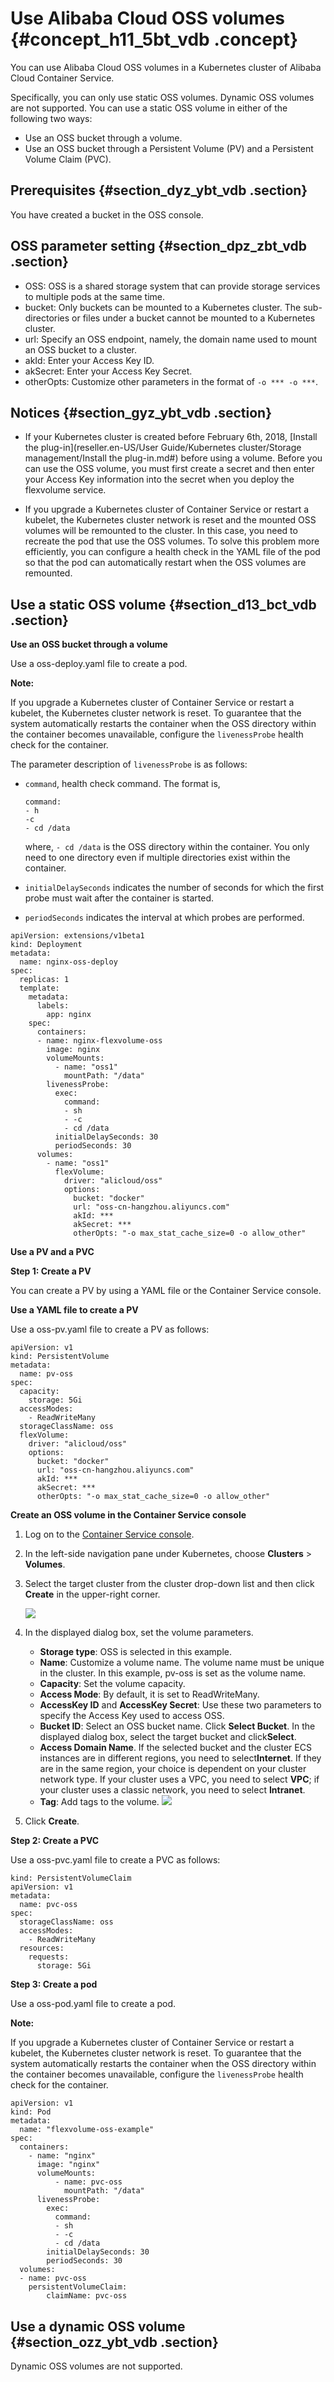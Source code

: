 # Use Alibaba Cloud OSS volumes {#concept_h11_5bt_vdb .concept}

You can use Alibaba Cloud OSS volumes in a Kubernetes cluster of Alibaba Cloud Container Service.

Specifically, you can only use static OSS volumes. Dynamic OSS volumes are not supported. You can use a static OSS volume in either of the following two ways:

-   Use an OSS bucket through a volume.
-   Use an OSS bucket through a Persistent Volume \(PV\) and a Persistent Volume Claim \(PVC\).

## Prerequisites {#section_dyz_ybt_vdb .section}

You have created a bucket in the OSS console.

## OSS parameter setting {#section_dpz_zbt_vdb .section}

-   OSS: OSS is a shared storage system that can provide storage services to multiple pods at the same time.
-   bucket: Only buckets can be mounted to a Kubernetes cluster. The sub-directories or files under a bucket cannot be mounted to a Kubernetes cluster.
-   url: Specify an OSS endpoint, namely, the domain name used to mount an OSS bucket to a cluster.
-   akId: Enter your Access Key ID.
-   akSecret: Enter your Access Key Secret.
-   otherOpts: Customize other parameters in the format of `-o *** -o ***`.

## Notices {#section_gyz_ybt_vdb .section}

-   If your Kubernetes cluster is created before February 6th, 2018, [Install the plug-in](reseller.en-US/User Guide/Kubernetes cluster/Storage management/Install the plug-in.md#) before using a volume. Before you can use the OSS volume, you must first create a secret and then enter your Access Key information into the secret when you deploy the flexvolume service.

-   If you upgrade a Kubernetes cluster of Container Service or restart a kubelet, the Kubernetes cluster network is reset and the mounted OSS volumes will be remounted to the cluster. In this case, you need to recreate the pod that use the OSS volumes. To solve this problem more efficiently, you can configure a health check in the YAML file of the pod so that the pod can automatically restart when the OSS volumes are remounted.

## Use a static OSS volume {#section_d13_bct_vdb .section}

**Use an OSS bucket through a volume**

Use a oss-deploy.yaml file to create a pod.

**Note:** 

If you upgrade a Kubernetes cluster of Container Service or restart a kubelet, the Kubernetes cluster network is reset. To guarantee that the system automatically restarts the container when the OSS directory within the container becomes unavailable, configure the `livenessProbe` health check for the container.

The parameter description of `livenessProbe` is as follows:

-   `command`, health check command. The format is,

    ```
    command: 
    - h
    -c 
    - cd /data
    ```

    where, `- cd /data` is the OSS directory within the container. You only need to one directory even if multiple directories exist within the container.

-   `initialDelaySeconds` indicates the number of seconds for which the first probe must wait after the container is started.
-   `periodSeconds` indicates the interval at which probes are performed.

```
apiVersion: extensions/v1beta1
kind: Deployment
metadata:
  name: nginx-oss-deploy
spec:
  replicas: 1
  template:
    metadata:
      labels:
        app: nginx
    spec:
      containers:
      - name: nginx-flexvolume-oss
        image: nginx
        volumeMounts:
          - name: "oss1"
            mountPath: "/data"
        livenessProbe:
          exec:
            command:
            - sh
            - -c
            - cd /data
          initialDelaySeconds: 30
          periodSeconds: 30
      volumes:
        - name: "oss1"
          flexVolume:
            driver: "alicloud/oss"
            options:
              bucket: "docker"
              url: "oss-cn-hangzhou.aliyuncs.com"
              akId: ***
              akSecret: ***
              otherOpts: "-o max_stat_cache_size=0 -o allow_other"
```

**Use a PV and a PVC**

**Step 1: Create a PV**

You can create a PV by using a YAML file or the Container Service console.

**Use a YAML file to create a PV**

Use a oss-pv.yaml file to create a PV as follows:

```
apiVersion: v1
kind: PersistentVolume
metadata:
  name: pv-oss
spec:
  capacity:
    storage: 5Gi
  accessModes:
    - ReadWriteMany
  storageClassName: oss
  flexVolume:
    driver: "alicloud/oss"
    options:
      bucket: "docker"
      url: "oss-cn-hangzhou.aliyuncs.com"
      akId: ***
      akSecret: ***
      otherOpts: "-o max_stat_cache_size=0 -o allow_other"
```

**Create an OSS volume in the Container Service console**

1.  Log on to the [Container Service console](https://partners-intl.console.aliyun.com/#/cs).
2.  In the left-side navigation pane under Kubernetes, choose **Clusters** \> **Volumes**.
3.  Select the target cluster from the cluster drop-down list and then click **Create** in the upper-right corner.

    ![](http://static-aliyun-doc.oss-cn-hangzhou.aliyuncs.com/assets/img/16689/155081952810740_en-US.png)

4.  In the displayed dialog box, set the volume parameters.

    -   **Storage type**: OSS is selected in this example.
    -   **Name**: Customize a volume name. The volume name must be unique in the cluster. In this example, pv-oss is set as the volume name.
    -   **Capacity**: Set the volume capacity.
    -   **Access Mode**: By default, it is set to ReadWriteMany.
    -   **AccessKey ID** and **AccessKey Secret**: Use these two parameters to specify the Access Key used to access OSS.
    -   **Bucket ID**: Select an OSS bucket name. Click **Select Bucket**. In the displayed dialog box, select the target bucket and click**Select**.
    -   **Access Domain Name**. If the selected bucket and the cluster ECS instances are in different regions, you need to select**Internet**. If they are in the same region, your choice is dependent on your cluster network type. If your cluster uses a VPC, you need to select **VPC**; if your cluster uses a classic network, you need to select **Intranet**.
    -   **Tag**: Add tags to the volume.
    ![](http://static-aliyun-doc.oss-cn-hangzhou.aliyuncs.com/assets/img/16689/155081952810741_en-US.png)

5.  Click **Create**.

**Step 2: Create a PVC**

Use a oss-pvc.yaml file to create a PVC as follows:

```
kind: PersistentVolumeClaim
apiVersion: v1
metadata:
  name: pvc-oss
spec:
  storageClassName: oss
  accessModes:
    - ReadWriteMany
  resources:
    requests:
      storage: 5Gi
```

**Step 3: Create a pod**

Use a oss-pod.yaml file to create a pod.

**Note:** 

If you upgrade a Kubernetes cluster of Container Service or restart a kubelet, the Kubernetes cluster network is reset. To guarantee that the system automatically restarts the container when the OSS directory within the container becomes unavailable, configure the `livenessProbe` health check for the container.

```
apiVersion: v1
kind: Pod
metadata:
  name: "flexvolume-oss-example"
spec:
  containers:
    - name: "nginx"
      image: "nginx"
      volumeMounts:
          - name: pvc-oss
            mountPath: "/data"
      livenessProbe:
        exec:
          command:
          - sh
          - -c
          - cd /data
        initialDelaySeconds: 30
        periodSeconds: 30
  volumes:
  - name: pvc-oss
    persistentVolumeClaim:
        claimName: pvc-oss
```

## Use a dynamic OSS volume {#section_ozz_ybt_vdb .section}

Dynamic OSS volumes are not supported.


